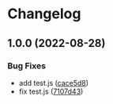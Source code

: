 # Changelog

## 1.0.0 (2022-08-28)


### Bug Fixes

* add test.js ([cace5d8](https://github.com/junichi-tanaka/release-please-action-test/commit/cace5d803c0c959e449c8f9b838ebd4ab84f9703))
* fix test.js ([7107d43](https://github.com/junichi-tanaka/release-please-action-test/commit/7107d432c1ca3e7320cd0ee739838d356b4710cf))
